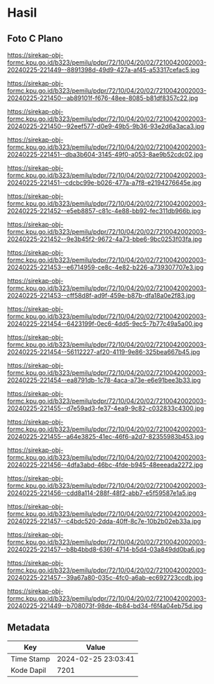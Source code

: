 # Hasil

## Foto C Plano

https://sirekap-obj-formc.kpu.go.id/b323/pemilu/pdpr/72/10/04/20/02/7210042002003-20240225-221449--8891398d-49d9-427a-af45-a53317cefac5.jpg

https://sirekap-obj-formc.kpu.go.id/b323/pemilu/pdpr/72/10/04/20/02/7210042002003-20240225-221450--ab89101f-f676-48ee-8085-b81df8357c22.jpg

https://sirekap-obj-formc.kpu.go.id/b323/pemilu/pdpr/72/10/04/20/02/7210042002003-20240225-221450--92eef577-d0e9-49b5-9b36-93e2d6a3aca3.jpg

https://sirekap-obj-formc.kpu.go.id/b323/pemilu/pdpr/72/10/04/20/02/7210042002003-20240225-221451--dba3b604-3145-49f0-a053-8ae9b52cdc02.jpg

https://sirekap-obj-formc.kpu.go.id/b323/pemilu/pdpr/72/10/04/20/02/7210042002003-20240225-221451--cdcbc99e-b026-477a-a7f8-e2194276645e.jpg

https://sirekap-obj-formc.kpu.go.id/b323/pemilu/pdpr/72/10/04/20/02/7210042002003-20240225-221452--e5eb8857-c81c-4e88-bb92-fec311db966b.jpg

https://sirekap-obj-formc.kpu.go.id/b323/pemilu/pdpr/72/10/04/20/02/7210042002003-20240225-221452--9e3b45f2-9672-4a73-bbe6-9bc0253f03fa.jpg

https://sirekap-obj-formc.kpu.go.id/b323/pemilu/pdpr/72/10/04/20/02/7210042002003-20240225-221453--e6714959-ce8c-4e82-b226-a739307707e3.jpg

https://sirekap-obj-formc.kpu.go.id/b323/pemilu/pdpr/72/10/04/20/02/7210042002003-20240225-221453--cff58d8f-ad9f-459e-b87b-dfa18a0e2f83.jpg

https://sirekap-obj-formc.kpu.go.id/b323/pemilu/pdpr/72/10/04/20/02/7210042002003-20240225-221454--6423199f-0ec6-4dd5-9ec5-7b77c49a5a00.jpg

https://sirekap-obj-formc.kpu.go.id/b323/pemilu/pdpr/72/10/04/20/02/7210042002003-20240225-221454--56112227-af20-4119-9e86-325bea667b45.jpg

https://sirekap-obj-formc.kpu.go.id/b323/pemilu/pdpr/72/10/04/20/02/7210042002003-20240225-221454--ea8791db-1c78-4aca-a73e-e6e91bee3b33.jpg

https://sirekap-obj-formc.kpu.go.id/b323/pemilu/pdpr/72/10/04/20/02/7210042002003-20240225-221455--d7e59ad3-fe37-4ea9-9c82-c032833c4300.jpg

https://sirekap-obj-formc.kpu.go.id/b323/pemilu/pdpr/72/10/04/20/02/7210042002003-20240225-221455--a64e3825-41ec-46f6-a2d7-82355983b453.jpg

https://sirekap-obj-formc.kpu.go.id/b323/pemilu/pdpr/72/10/04/20/02/7210042002003-20240225-221456--4dfa3abd-46bc-4fde-b945-48eeeada2272.jpg

https://sirekap-obj-formc.kpu.go.id/b323/pemilu/pdpr/72/10/04/20/02/7210042002003-20240225-221456--cdd8a114-288f-48f2-abb7-e5f59587e1a5.jpg

https://sirekap-obj-formc.kpu.go.id/b323/pemilu/pdpr/72/10/04/20/02/7210042002003-20240225-221457--c4bdc520-2dda-40ff-8c7e-10b2b02eb33a.jpg

https://sirekap-obj-formc.kpu.go.id/b323/pemilu/pdpr/72/10/04/20/02/7210042002003-20240225-221457--b8b4bbd8-636f-4714-b5d4-03a849dd0ba6.jpg

https://sirekap-obj-formc.kpu.go.id/b323/pemilu/pdpr/72/10/04/20/02/7210042002003-20240225-221457--39a67a80-035c-4fc0-a6ab-ec692723ccdb.jpg

https://sirekap-obj-formc.kpu.go.id/b323/pemilu/pdpr/72/10/04/20/02/7210042002003-20240225-221449--b708073f-98de-4b84-bd34-f6f4a04eb75d.jpg


## Metadata

| Key        | Value               |
| ---------- | ------------------- |
| Time Stamp | 2024-02-25 23:03:41 |
| Kode Dapil | 7201                |



